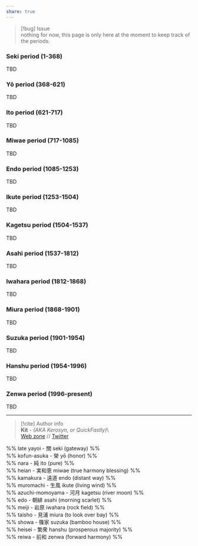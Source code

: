 ```yaml
---  
share: true  
---  
```

> [!bug] Issue  
> nothing for now, this page is only here at the moment to keep track of the periods.  
  
### Seki period (1-368)  
  
TBD  
  
### Yō period (368-621)  
  
TBD  
  
### Ito period (621-717)  
  
TBD  
  
### Miwae period (717-1085)  
  
TBD  
  
### Endo period (1085-1253)  
  
TBD  
  
### Ikute period (1253-1504)  
  
TBD  
  
### Kagetsu period (1504-1537)  
  
TBD  
  
### Asahi period (1537-1812)  
  
TBD  
  
### Iwahara period (1812-1868)  
  
TBD  
  
### Miura period (1868-1901)  
  
TBD  
  
### Suzuka period (1901-1954)  
  
TBD  
  
### Hanshu period (1954-1996)  
  
TBD  
  
### Zenwa period (1996-present)  
  
TBD  
  
-----  
> [!cite] Author info  
> **Kit** - *(AKA Kerosyn, or QuickFastly)*\  
> [Web zone](https://kitabe.link) // [Twitter](https://twitter.com/Kerosyn_)  
  
%% late yayoi - 關 seki (gateway) %%  
%% kofun-asuka - 榮 yō (honor) %%  
%% nara - 純 ito (pure) %%  
%% heian - 実和恵 miwae (true harmony blessing) %%  
%% kamakura - 遠道 endo (distant way) %%  
%% muromachi - 生風 ikute (living wind) %%  
%% azuchi-momoyama - 河月 kagetsu (river moon) %%  
%% edo - 朝緋 asahi (morning scarlet) %%  
%% meiji - 岩原 iwahara (rock field) %%  
%% taisho - 見浦 miura (to look over bay) %%  
%% showa - 篠家 suzuka (bamboo house) %%  
%% heisei - 繁衆 hanshu (prosperous majority) %%  
%% reiwa - 前和 zenwa (forward harmony) %%